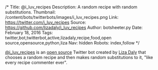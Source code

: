 /*
Title: @i_luv_recipes
Description: A random recipe with random substitutions.
Thumbnail: /content/bots/twitterbots/images/i_luv_recipes.png
Link: https://twitter.com/i_luv_recipes
Source: https://github.com/lizadaly/i_luv_recipes
Author: botsheeter.py
Date: February 18, 2016
Tags: twitter,bot,twitterbot,active,lizadaly,recipe,food,open source,opensource,python,liza
Nav: hidden
Robots: index,follow
*/

[@i_luv_recipes](https://twitter.com/i_luv_recipes) is an [open source](https://github.com/lizadaly/i_luv_recipes) Twitter bot created by [Liza Daly](https://twitter.com/liza) that chooses a random recipe and then makes random substitutions to it, "like every recipe commenter ever".
